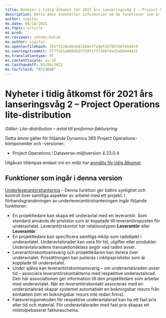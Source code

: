 ```yaml
---
title: Nyheter i tidig åtkomst för 2021 års lanseringsvåg 2 – Project Operations lite-distribution
description: Detta ämne innehåller information om de funktioner som är tillgängliga i den tidiga åtkomstversionen för 2021 års lanseringsvåg 2 för Project Operations Lite-distribution.
author: sigitac
ms.date: 08/10/2021
ms.topic: article
ms.prod: ''
ms.reviewer: johnmichalak
ms.author: sigitac
ms.openlocfilehash: 7b5f3528e4b4e615b8e7f24bfd3702746fd584c9
ms.sourcegitcommit: 577fa51e0892625f98f17ff39874ed1a09444421
ms.translationtype: HT
ms.contentlocale: sv-SE
ms.lasthandoff: 05/06/2022
ms.locfileid: "8723698"
---
```

# <a name="whats-new-2021-wave-2-early-access---project-operations-lite-deployment"></a>Nyheter i tidig åtkomst för 2021 års lanseringsvåg 2 – Project Operations lite-distribution

_Gäller: Lite-distribution – avtal till proforma-fakturering_

Detta ämne gäller för följande Dynamics 365 Project Operations-komponenter och -versioner:

  - Project Operations i Dataverse-miljöversion 4.23.0.4

Utgåvan tillämpas endast om en miljö har [anmälts för tidig åtkomst](/power-platform/admin/opt-in-early-access-updates#how-to-enable-early-access-updates).

## <a name="features-included-in-this-release"></a>Funktioner som ingår i denna version

[Underleverantörshantering](/dynamics365/project-operations/pro/subcontracting/managing-subcontracts-overview) – Denna funktion ger bättre synlighet och kontroll över samtliga aspekter av arbetet med ett projekt. I förhandsgranskningen av underleverantörshanteringen ingår följande funktioner:

  - En projektledare kan skapa ett underavtal med en leverantör. Som standard används de prislistor som är kopplade till leverantörsposten för underavtalet. Leverantörskontot har relationstypen **Leverantör** eller **Leverantör**.
  - En projektledare kan specificera samtliga inköp som radobjekt i underavtalet. Underavtalsrader kan vara för tid, utgifter eller produkter. Underavtalsradens transaktionsklass avgör vad raden avser.
  - Leverantörskontoansvarig och projektledaren kan iterera över underavtalet. Prissättningen kan justeras i inköpsprislistor som är kopplade till underavtalet.
  - Under själva kan leverantörskontoansvarig – om underavtalsraden avser tid – associera leverantörskontakterna med respektive underavtalsrad. Den här associationen ger information till den projektledare som arbetar med underavtalet. När en leverantörskontakt associeras med en underavtalsrad skapar systemet automatiskt en bokningsbar resurs från kontakten (om en bokningsbar resurs inte redan finns).
  - Faktureringsmetoden för respektive underavtalsrad kan ha ett fast pris eller tid och material. För underavtalsrader med fast pris skapas ett milstolpebaserat fakturaschema.
